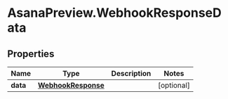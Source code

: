 # AsanaPreview.WebhookResponseData

## Properties
Name | Type | Description | Notes
------------ | ------------- | ------------- | -------------
**data** | [**WebhookResponse**](WebhookResponse.md) |  | [optional] 
